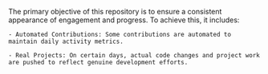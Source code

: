The primary objective of this repository is to ensure a consistent appearance of engagement and progress. To achieve this, it includes:

    - Automated Contributions: Some contributions are automated to maintain daily activity metrics.

    - Real Projects: On certain days, actual code changes and project work are pushed to reflect genuine development efforts.